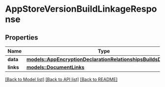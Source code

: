 # AppStoreVersionBuildLinkageResponse

## Properties

Name | Type | Description | Notes
------------ | ------------- | ------------- | -------------
**data** | [**models::AppEncryptionDeclarationRelationshipsBuildsDataInner**](AppEncryptionDeclaration_relationships_builds_data_inner.md) |  | 
**links** | [**models::DocumentLinks**](DocumentLinks.md) |  | 

[[Back to Model list]](../README.md#documentation-for-models) [[Back to API list]](../README.md#documentation-for-api-endpoints) [[Back to README]](../README.md)


